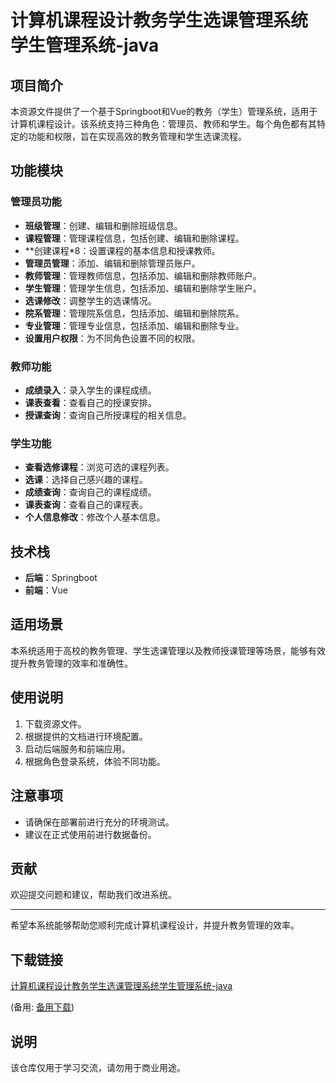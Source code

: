 # 计算机课程设计教务学生选课管理系统 学生管理系统-java

## 项目简介
本资源文件提供了一个基于Springboot和Vue的教务（学生）管理系统，适用于计算机课程设计。该系统支持三种角色：管理员、教师和学生。每个角色都有其特定的功能和权限，旨在实现高效的教务管理和学生选课流程。

## 功能模块

### 管理员功能
- **班级管理**：创建、编辑和删除班级信息。
- **课程管理**：管理课程信息，包括创建、编辑和删除课程。
- **创建课程*8：设置课程的基本信息和授课教师。
- **管理员管理**：添加、编辑和删除管理员账户。
- **教师管理**：管理教师信息，包括添加、编辑和删除教师账户。
- **学生管理**：管理学生信息，包括添加、编辑和删除学生账户。
- **选课修改**：调整学生的选课情况。
- **院系管理**：管理院系信息，包括添加、编辑和删除院系。
- **专业管理**：管理专业信息，包括添加、编辑和删除专业。
- **设置用户权限**：为不同角色设置不同的权限。

### 教师功能
- **成绩录入**：录入学生的课程成绩。
- **课表查看**：查看自己的授课安排。
- **授课查询**：查询自己所授课程的相关信息。

### 学生功能
- **查看选修课程**：浏览可选的课程列表。
- **选课**：选择自己感兴趣的课程。
- **成绩查询**：查询自己的课程成绩。
- **课表查询**：查看自己的课程表。
- **个人信息修改**：修改个人基本信息。

## 技术栈
- **后端**：Springboot
- **前端**：Vue

## 适用场景
本系统适用于高校的教务管理、学生选课管理以及教师授课管理等场景，能够有效提升教务管理的效率和准确性。

## 使用说明
1. 下载资源文件。
2. 根据提供的文档进行环境配置。
3. 启动后端服务和前端应用。
4. 根据角色登录系统，体验不同功能。

## 注意事项
- 请确保在部署前进行充分的环境测试。
- 建议在正式使用前进行数据备份。

## 贡献
欢迎提交问题和建议，帮助我们改进系统。

---

希望本系统能够帮助您顺利完成计算机课程设计，并提升教务管理的效率。

## 下载链接
[计算机课程设计教务学生选课管理系统学生管理系统-java](https://pan.quark.cn/s/078eba1a573e) 

(备用: [备用下载](https://pan.baidu.com/s/1YrLDS2MtMWQLefo4gc8IHg?pwd=1234))

## 说明

该仓库仅用于学习交流，请勿用于商业用途。
